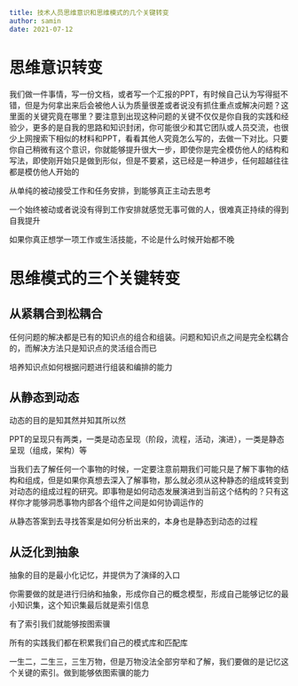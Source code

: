 ```yaml
title: 技术人员思维意识和思维模式的几个关键转变
author: samin
date: 2021-07-12
```

# 思维意识转变

我们做一件事情，写一份文档，或者写一个汇报的PPT，有时候自己认为写得挺不错，但是为何拿出来后会被他人认为质量很差或者说没有抓住重点或解决问题？这里面的关键究竟在哪里？要注意到出现这种问题的关键不仅仅是你自我的实践和经验少，更多的是自我的思路和知识封闭，你可能很少和其它团队或人员交流，也很少上网搜索下相似的材料和PPT，看看其他人究竟怎么写的，去做一下对比。只要你自己稍微有这个意识，你就能够提升很大一步，即使你是完全模仿他人的结构和写法，即使刚开始只是做到形似，但是不要紧，这已经是一种进步，任何超越往往都是模仿他人开始的

从单纯的被动接受工作和任务安排，到能够真正主动去思考

一个始终被动或者说没有得到工作安排就感觉无事可做的人，很难真正持续的得到自我提升

如果你真正想学一项工作或生活技能，不论是什么时候开始都不晚

# 思维模式的三个关键转变

## 从紧耦合到松耦合

任何问题的解决都是已有的知识点的组合和组装。问题和知识点之间是完全松耦合的，而解决方法只是知识点的灵活组合而已

培养知识点如何根据问题进行组装和编排的能力

## 从静态到动态

动态的目的是知其然并知其所以然

PPT的呈现只有两类，一类是动态呈现（阶段，流程，活动，演进），一类是静态呈现（组成，架构）等

当我们去了解任何一个事物的时候，一定要注意前期我们可能只是了解下事物的结构和组成，但是如果你真想去深入了解事物，那么就必须从这种静态的组成转变到对动态的组成过程的研究。即事物是如何动态发展演进到当前这个结构的？只有这样你才能够洞悉事物内部各个组件之间是如何协调运作的

从静态答案到去寻找答案是如何分析出来的，本身也是静态到动态的过程

## 从泛化到抽象

抽象的目的是最小化记忆，并提供为了演绎的入口

你需要做的就是进行归纳和抽象，形成你自己的概念模型，形成自己能够记忆的最小知识集，这个知识集最后就是索引信息

有了索引我们就能够按图索骥

所有的实践我们都在积累我们自己的模式库和匹配库

一生二，二生三，三生万物，但是万物没法全部穷举和了解，我们要做的是记忆这个关键的索引。做到能够依图索骥的能力